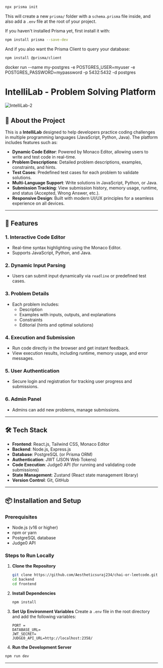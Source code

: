 ```bash
npx prisma init
```

This will create a new `prisma/` folder with a `schema.prisma` file inside, and also add a `.env` file at the root of your project.

If you haven't installed Prisma yet, first install it with:

```bash
npm install prisma --save-dev
```

And if you also want the Prisma Client to query your database:

```bash
npm install @prisma/client
```


docker run --name my-postgres -e POSTGRES_USER=myuser -e POSTGRES_PASSWORD=mypassword -p 5432:5432 -d postgres


# IntelliLab - Problem Solving Platform

![IntelliLab-2](https://github.com/user-attachments/assets/78fcf640-5104-4057-96e4-5cb767e445bb)



## 🌟 About the Project

This is a **IntelliLab** designed to help developers practice coding challenges in multiple programming languages (JavaScript, Python, Java). The platform includes features such as:

- **Dynamic Code Editor**: Powered by Monaco Editor, allowing users to write and test code in real-time.
- **Problem Descriptions**: Detailed problem descriptions, examples, constraints, and hints.
- **Test Cases**: Predefined test cases for each problem to validate solutions.
- **Multi-Language Support**: Write solutions in JavaScript, Python, or Java.
- **Submission Tracking**: View submission history, memory usage, runtime, and status (Accepted, Wrong Answer, etc.).
- **Responsive Design**: Built with modern UI/UX principles for a seamless experience on all devices.

---

## 🚀 Features

### 1. **Interactive Code Editor**

- Real-time syntax highlighting using the Monaco Editor.
- Supports JavaScript, Python, and Java.

### 2. **Dynamic Input Parsing**

- Users can submit input dynamically via `readline` or predefined test cases.

### 3. **Problem Details**

- Each problem includes:
  - Description
  - Examples with inputs, outputs, and explanations
  - Constraints
  - Editorial (hints and optimal solutions)

### 4. **Execution and Submission**

- Run code directly in the browser and get instant feedback.
- View execution results, including runtime, memory usage, and error messages.

### 5. **User Authentication**

- Secure login and registration for tracking user progress and submissions.

### 6. **Admin Panel**

- Admins can add new problems, manage submissions.

---

## 🛠️ Tech Stack

- **Frontend**: React.js, Tailwind CSS, Monaco Editor
- **Backend**: Node.js, Express.js
- **Database**: PostgreSQL (or Prisma ORM)
- **Authentication**: JWT (JSON Web Tokens)
- **Code Execution**: Judge0 API (for running and validating code submissions)
- **State Management**: Zustand (React state management library)
- **Version Control**: Git, GitHub

---

## 📦 Installation and Setup

### Prerequisites

- Node.js (v16 or higher)
- npm or yarn
- PostgreSQL database
- Judge0 API 
### Steps to Run Locally

1. **Clone the Repository**

   ```bash
   git clone https://github.com/Aestheticsuraj234/chai-or-leetcode.git
   cd backend
   cd frontend
   ```

2. **Install Dependencies**

   ```bash
   npm install
   ```

3. **Set Up Environment Variables**
   Create a `.env` file in the root directory and add the following variables:
   ```env
   PORT =
   DATABASE_URL=
   JWT_SECRET=
   JUDGE0_API_URL=http://localhost:2358/
   ```

4. **Run the Development Server**
```bash
npm run dev
````



---
